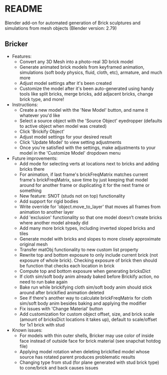 # README

Blender add-on for automated generation of Brick sculptures and simulations from mesh objects (Blender version: 2.79)

## Bricker
  * Features:
      * Convert any 3D Mesh into a photo-real 3D brick model
      * Generate animated brick models from keyframed animation, simulations (soft body physics, fluid, cloth, etc), armature, and much more
      * Adjust model settings after it's been created
      * Customize the model after it's been auto-generated using handy tools like split bricks, merge bricks, add adjacent bricks, change brick type, and more!
  * Instructions:
      * Create a new model with the 'New Model' button, and name it whatever you'd like
      * Select a source object with the 'Source Object' eyedropper (defaults to active object when model was created)
      * Click 'Brickify Object'
      * Adjust model settings for your desired result
      * Click 'Update Model' to view setting adjustments
      * Once you're satisfied with the settings, make adjustments to your model in the 'Customize Model' dropdown menu
  * Future improvements:
      * Add mode for selecting verts at locations next to bricks and adding bricks there
      * For animation, if last frame's brickFreqMatrix matches current frame's brickFreqMatrix, save time by just keeping that model around for another frame or duplicating it for the next frame or something
      * New feature: SNOT (studs not on top) functionality
      * Add support for rigid bodies
      * Write override for 'object.move_to_layer' that moves all frames from animation to another layer
      * Add 'exclusion' functionality so that one model doesn’t create bricks where another model already did
      * Add many more brick types, including inverted sloped bricks and tiles
      * Generate model with bricks and slopes to more closely approximate original mesh
      * Transfer matObj functionality to new custom list property
      * Rewrite top and bottom exposure to only include current brick (not exposure of whole brick). Checking exposure of brick then should be function that checks each location in brick
      * Compute top and bottom exposure when generating bricksDict
      * If cloth sim/soft body anim already baked before Brickify action, no need to run bake again
      * Bake run while brickifying cloth sim/soft body anim should stick around after brickified animation deleted
      * See if there's another way to calculate brickFreqMatrix for cloth sim/soft body anim besides baking and applying the modifier
      * Fix issues with 'Change Material' button
      * Add customization for custom object offset, size, and brick scale (amount of bricksDict locations it takes up), default to scale/offset for 1x1 brick with stud
  * Known issues:
      * For models with thin outer shells, Bricker may use color of inside face instead of outside face for brick material (see snapchat hotdog file)
      * Applying model rotation when deleting brickified model whose source has rotated parent produces problematic results
      * Changing type from stud (for plane generated with stud brick type) to cone/brick and back causes issues
